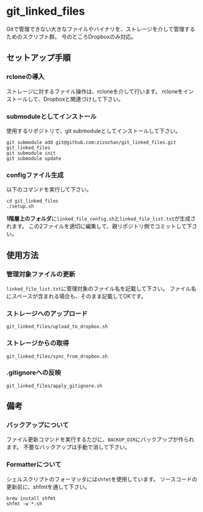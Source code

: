 # git_linked_files
Gitで管理できない大きなファイルやバイナリを、ストレージを介して管理するためのスクリプト群。
今のところDropboxのみ対応。

## セットアップ手順

### rcloneの導入
ストレージに対するファイル操作は、rcloneを介して行います。
rcloneをインストールして、Dropboxと関連づけして下さい。

### submoduleとしてインストール
使用するリポジトリで、git submoduleとしてインストールして下さい。

```
git submodule add git@github.com:zizochan/git_linked_files.git git_linked_files
git submodule init
git submodule update
```

### configファイル生成
以下のコマンドを実行して下さい。

```
cd git_linked_files
./setup.sh
```

**1階層上のフォルダ**に`linked_file_config.sh`と`linked_file_list.txt`が生成されます。
この2ファイルを適切に編集して、親リポジトリ側でコミットして下さい。

## 使用方法

### 管理対象ファイルの更新
`linked_file_list.txt`に管理対象のファイル名を記載して下さい。
ファイル名にスペースが含まれる場合も、そのまま記載してOKです。

### ストレージへのアップロード
```
git_linked_files/upload_to_dropbox.sh
```

### ストレージからの取得
```
git_linked_files/sync_from_dropbox.sh
```

### .gitignoreへの反映
```
git_linked_files/apply_gitignore.sh
```

## 備考

### バックアップについて
ファイル更新コマンドを実行するたびに、`BACKUP_DIR`にバックアップが作られます。
不要なバックアップは手動で消して下さい。

### Formatterについて
シェルスクリプトのフォーマッタには`shfmt`を使用しています。
ソースコードの更新前に、shfmtを通して下さい。

```
brew install shfmt
shfmt -w *.sh
```


